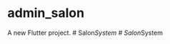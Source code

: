 # admin_salon

A new Flutter project.
#   S a l o n _ S y s t e m  
 #   S a l o n _ S y s t e m  
 